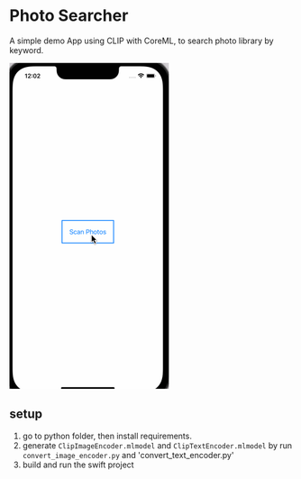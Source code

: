 # Photo Searcher

A simple demo App using CLIP with CoreML, to search photo library by keyword.

![](https://raw.githubusercontent.com/Mamong/photos-searcher.swift/photolibrary/screenshot/1.gif)

## setup
1. go to python folder, then install requirements.
2. generate `ClipImageEncoder.mlmodel` and `ClipTextEncoder.mlmodel` by run `convert_image_encoder.py` and 'convert_text_encoder.py'
3. build and run the swift project
